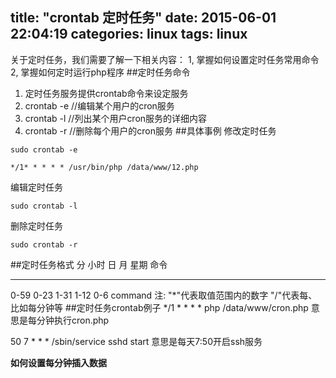 title: "crontab 定时任务"
date: 2015-06-01 22:04:19
categories: linux
tags: linux
---
关于定时任务，我们需要了解一下相关内容：
1, 掌握如何设置定时任务常用命令
2, 掌握如何定时运行php程序
##定时任务命令
1. 定时任务服务提供crontab命令来设定服务
2. crontab -e //编辑某个用户的cron服务
3. crontab -l //列出某个用户cron服务的详细内容
4. crontab -r //删除每个用户的cron服务
##具体事例
修改定时任务
```
sudo crontab -e
```
```
*/1* * * * * /usr/bin/php /data/www/12.php
```
编辑定时任务
```
sudo crontab -l
```
删除定时任务
```
sudo crontab -r
```
##定时任务格式
分 		小时 	日 		月 		星期 	命令
*  		*    	* 		 * 		 *
0-59	0-23	1-31	1-12	 0-6	command
注: "*"代表取值范围内的数字
	"/"代表每、比如每分钟等
##定时任务crontab例子
*/1 * * * * php /data/www/cron.php 意思是每分钟执行cron.php

50 7 * * * /sbin/service sshd start 意思是每天7:50开启ssh服务

**如何设置每分钟插入数据**